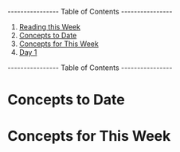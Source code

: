 ---------------- Table of Contents ---------------- 

1. [Reading this Week](#reading)
2. [Concepts to Date](#todate)
3. [Concepts for This Week](#thisweek)
4. [Day 1](#day1)

---------------- Table of Contents ---------------- 

# <a id="midterm"></a>Concepts to Date

# <a id = "today"></a>Concepts for This Week 